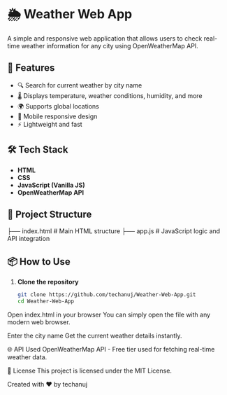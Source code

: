 # 🌦️ Weather Web App

A simple and responsive web application that allows users to check real-time weather information for any city using OpenWeatherMap API.

## 🚀 Features

- 🔍 Search for current weather by city name
- 🌡️ Displays temperature, weather conditions, humidity, and more
- 🌍 Supports global locations
- 📱 Mobile responsive design
- ⚡ Lightweight and fast

## 🛠️ Tech Stack

- **HTML**
- **CSS**
- **JavaScript (Vanilla JS)**
- **OpenWeatherMap API**

## 📂 Project Structure

├── index.html # Main HTML structure
├── app.js # JavaScript logic and API integration


## 📦 How to Use

1. **Clone the repository**
   ```bash
   git clone https://github.com/techanuj/Weather-Web-App.git
   cd Weather-Web-App
Open index.html in your browser
You can simply open the file with any modern web browser.

Enter the city name
Get the current weather details instantly.

🌐 API Used
OpenWeatherMap API - Free tier used for fetching real-time weather data.

🧾 License
This project is licensed under the MIT License.

Created with ❤️ by techanuj
